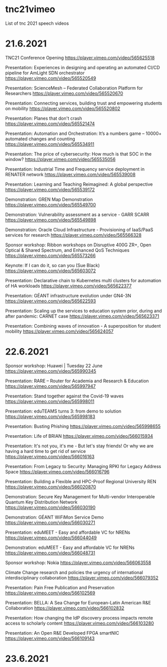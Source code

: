 # tnc21vimeo
List of tnc 2021 speech videos


# 21.6.2021

TNC21 Conference Opening
https://player.vimeo.com/video/565625518

Presentation: Experiences in designing and operating an automated CI/CD pipeline for AmLight SDN orchestrator
https://player.vimeo.com/video/565520549

Presentation: ScienceMesh – Federated Collaboration Platform for Researchers
https://player.vimeo.com/video/565520670

Presentation: Connecting services, building trust and empowering students on mobility
https://player.vimeo.com/video/565520802

Presentation: Planes that don't crash
https://player.vimeo.com/video/565521474

Presentation: Automation and Orchestration: It’s a numbers game – 10000+ automated changes and counting
https://player.vimeo.com/video/565534911

Presentation: The price of cybersecurity: How much is that SOC in the window?
https://player.vimeo.com/video/565535056

Presentation: Industrial Time and Frequency service deployment in RENATER network
https://player.vimeo.com/video/565539008

Presentation: Learning and Teaching Reimagined: A global perspective
https://player.vimeo.com/video/565539172

Demonstration: GREN Map Demonstration
https://player.vimeo.com/video/565549700

Demonstration: Vulnerability assessment as a service - GARR SCARR
https://player.vimeo.com/video/565549898

Demonstration: Oracle Cloud Infrastructure - Provisioning of IaaS/PaaS services for research
https://player.vimeo.com/video/565566328

Sponsor workshop: Ribbon workshops on Disruptive 400G ZR+, Open Optical & Shared Spectrum, and Enhanced QoS Techniques
https://player.vimeo.com/video/565573266

Keynote: If I can do it, so can you (Sue Black)
https://player.vimeo.com/video/565603072

Presentation: Declarative chain to Kubernetes multi clusters for automation of HA workloads
https://player.vimeo.com/video/565622377

Presentation: GÉANT infrastructure evolution under GN4-3N
https://player.vimeo.com/video/565622593

Presentation: Scaling up the services to education system prior, during and after pandemic: CARNET case
https://player.vimeo.com/video/565623371

Presentation: Combining waves of innovation - A superposition for student mobility
https://player.vimeo.com/video/565624057


# 22.6.2021
Sponsor workshop: Huawei | Tuesday 22 June
https://player.vimeo.com/video/565990345

Presentation: RARE – Router for Academia and Research & Education
https://player.vimeo.com/video/565997947

Presentation: Stand together against the Covid-19 waves
https://player.vimeo.com/video/565998011

Presentation: eduTEAMS turns 3: from demo to solution
https://player.vimeo.com/video/565998183

Presentation: Busting Phishing
https://player.vimeo.com/video/565998655

Presentation: Life of BRIAN
https://player.vimeo.com/video/566015934

Presentation: It's not you, it's me - But let's stay friends! Or why we are having a hard time to get rid of service
https://player.vimeo.com/video/566016163

Presentation: From Legacy to Security: Managing RPKI for Legacy Address Space
https://player.vimeo.com/video/566016796

Presentation: Building a Flexible and HPC-Proof Regional University REN
https://player.vimeo.com/video/566020870

Demonstration: Secure Key Management for Multi-vendor Interoperable Quantum Key Distribution Network
https://player.vimeo.com/video/566030190

Demonstration: GÉANT WiFiMon Service Demo
https://player.vimeo.com/video/566030271

Presentation: eduMEET - Easy and affordable VC for NRENs
https://player.vimeo.com/video/566044049

Demonstration: eduMEET - Easy and affordable VC for NRENs
https://player.vimeo.com/video/566048731

Sponsor workshop: Nokia
https://player.vimeo.com/video/566063558

Climate Change research and policies the urgency of international interdisciplinary collaboration
https://player.vimeo.com/video/566079352

Presentation: Pain Free Publication and Preservation
https://player.vimeo.com/video/566102569

Presentation: BELLA: A Sea Change for European-Latin American R&E Collaboration
https://player.vimeo.com/video/566102832

Presentation: How changing the IdP discovery process impacts remote access to scholarly content
https://player.vimeo.com/video/566103280

Presentation: An Open R&E Developed FPGA smartNIC
https://player.vimeo.com/video/566109143


# 23.6.2021











